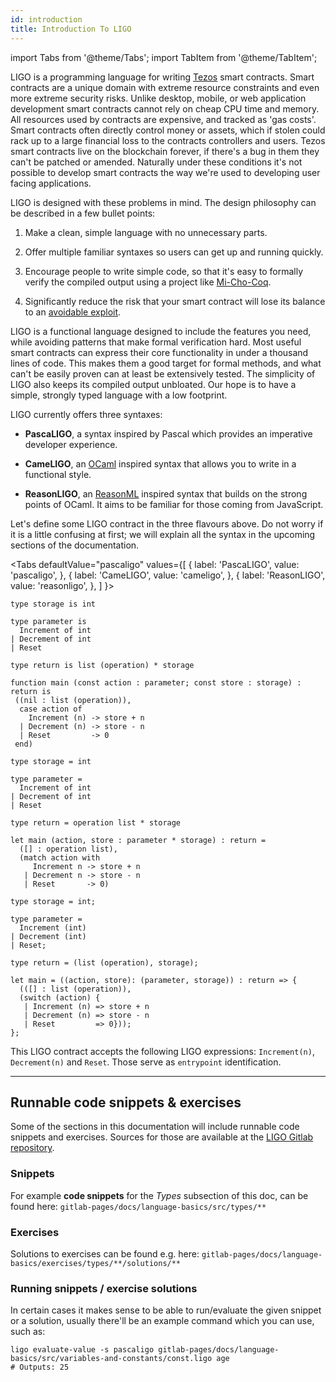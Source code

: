 ```yaml
---
id: introduction
title: Introduction To LIGO
---
```


import Tabs from '@theme/Tabs';
import TabItem from '@theme/TabItem';

LIGO is a programming language for writing [Tezos](https://tezos.com/) smart contracts.
Smart contracts are a unique domain with extreme resource constraints and even
more extreme security risks. Unlike desktop, mobile, or web
application development smart contracts cannot rely on cheap CPU time and memory.
All resources used by contracts are expensive, and tracked as 'gas costs'. Smart
contracts often directly control money or assets, which if stolen could rack up to
a large financial loss to the contracts controllers and users. Tezos smart contracts
live on the blockchain forever, if there's a bug in them they can't be patched or
amended. Naturally under these conditions it's not possible to develop smart contracts
the way we're used to developing user facing applications.

LIGO is designed with these problems in mind. The design philosophy can be
described in a few bullet points:

1. Make a clean, simple language with no unnecessary parts.

2. Offer multiple familiar syntaxes so users can get up and running quickly.

3. Encourage people to write simple code, so that it's easy to formally verify the
compiled output using a project like [Mi-Cho-Coq](https://gitlab.com/nomadic-labs/mi-cho-coq/).

4. Significantly reduce the risk that your smart contract will lose its balance to an [avoidable exploit](https://www.wired.com/2016/06/50-million-hack-just-showed-dao-human/).

LIGO is a functional language designed to include the features you need, while
avoiding patterns that make formal verification hard. Most useful smart contracts
can express their core functionality in under a thousand lines of code. This makes
them a good target for formal methods, and what can't be easily proven can at least
be extensively tested. The simplicity of LIGO also keeps its compiled output
unbloated. Our hope is to have a simple, strongly typed language with a low footprint.

LIGO currently offers three syntaxes:

  - **PascaLIGO**, a syntax inspired by Pascal which provides an
    imperative developer experience.

  - **CameLIGO**, an [OCaml]((https://ocaml.org/)) inspired
    syntax that allows you to write in a functional style.

  - **ReasonLIGO**, an [ReasonML]((https://reasonml.github.io/)) inspired syntax
    that builds on the strong points of OCaml. It aims to be familiar for those
    coming from JavaScript.

Let's define some LIGO contract in the three flavours above. Do
not worry if it is a little confusing at first; we will explain all
the syntax in the upcoming sections of the documentation.


<Tabs
  defaultValue="pascaligo"
  values={[
    { label: 'PascaLIGO', value: 'pascaligo', },
    { label: 'CameLIGO', value: 'cameligo', },
    { label: 'ReasonLIGO', value: 'reasonligo', },
  ]
}>
<TabItem value="pascaligo">

```pascaligo group=a
type storage is int

type parameter is
  Increment of int
| Decrement of int
| Reset

type return is list (operation) * storage

function main (const action : parameter; const store : storage) : return is
 ((nil : list (operation)),
  case action of
    Increment (n) -> store + n
  | Decrement (n) -> store - n
  | Reset         -> 0
 end)
```

</TabItem>
<TabItem value="cameligo">

```cameligo group=a
type storage = int

type parameter =
  Increment of int
| Decrement of int
| Reset

type return = operation list * storage

let main (action, store : parameter * storage) : return =
  ([] : operation list),
  (match action with
     Increment n -> store + n
   | Decrement n -> store - n
   | Reset       -> 0)
```

</TabItem>
<TabItem value="reasonligo">

```reasonligo group=a
type storage = int;

type parameter =
  Increment (int)
| Decrement (int)
| Reset;

type return = (list (operation), storage);

let main = ((action, store): (parameter, storage)) : return => {
  (([] : list (operation)),
  (switch (action) {
   | Increment (n) => store + n
   | Decrement (n) => store - n
   | Reset         => 0}));
};
```

</TabItem>
</Tabs>

This LIGO contract accepts the following LIGO expressions:
`Increment(n)`, `Decrement(n)` and `Reset`. Those serve as
`entrypoint` identification.

---

## Runnable code snippets & exercises

Some of the sections in this documentation will include runnable code snippets and exercises. Sources for those are available at
the [LIGO Gitlab repository](https://gitlab.com/ligolang/ligo).

### Snippets
For example **code snippets** for the *Types* subsection of this doc, can be found here:
`gitlab-pages/docs/language-basics/src/types/**`

### Exercises
Solutions to exercises can be found e.g. here:  `gitlab-pages/docs/language-basics/exercises/types/**/solutions/**`

### Running snippets / exercise solutions
In certain cases it makes sense to be able to run/evaluate the given snippet or a solution, usually there'll be an example command which you can use, such as:

```shell
ligo evaluate-value -s pascaligo gitlab-pages/docs/language-basics/src/variables-and-constants/const.ligo age
# Outputs: 25
```

